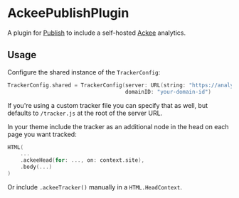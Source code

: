# AckeePublishPlugin

A plugin for [Publish](https://github.com/JohnSundell/Publish) to include a self-hosted [Ackee](https://ackee.electerious.com) analytics.

## Usage

Configure the shared instance of the `TrackerConfig`:

```swift
TrackerConfig.shared = TrackerConfig(server: URL(string: "https://analytics.example.com")!,
                                     domainID: "your-domain-id")
```

If you're using a custom tracker file you can specify that as well, but defaults to `/tracker.js` at the root of the server URL. 

In your theme include the tracker as an additional node in the head on each page you want tracked:

```swift
HTML(
    ...
    .ackeeHead(for: ..., on: context.site),
    .body(...)
)
```
Or include `.ackeeTracker()` manually in a `HTML.HeadContext`.  
